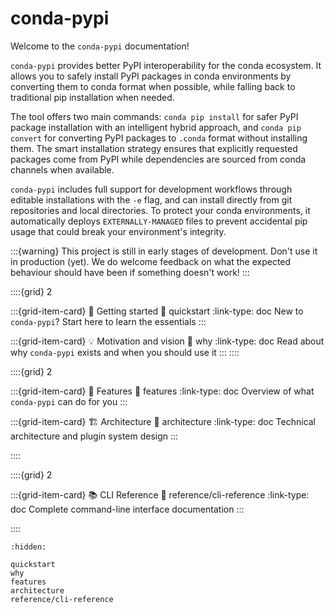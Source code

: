 # conda-pypi

Welcome to the `conda-pypi` documentation!

`conda-pypi` provides better PyPI interoperability for the conda ecosystem.
It allows you to safely install PyPI packages in conda environments by
converting them to conda format when possible, while falling back to
traditional pip installation when needed.

The tool offers two main commands: `conda pip install` for safer PyPI
package installation with an intelligent hybrid approach, and `conda pip
convert` for converting PyPI packages to `.conda` format without installing
them. The smart installation strategy ensures that explicitly requested
packages come from PyPI while dependencies are sourced from conda channels
when available.

`conda-pypi` includes full support for development workflows through
editable installations with the `-e` flag, and can install directly from git
repositories and local directories. To protect your conda environments, it
automatically deploys `EXTERNALLY-MANAGED` files to prevent accidental pip
usage that could break your environment's integrity.

:::{warning}
This project is still in early stages of development. Don't use it in
production (yet). We do welcome feedback on what the expected behaviour
should have been if something doesn't work!
:::

::::{grid} 2

:::{grid-item-card} 🏡 Getting started
:link: quickstart
:link-type: doc
New to `conda-pypi`? Start here to learn the essentials
:::

:::{grid-item-card} 💡 Motivation and vision
:link: why
:link-type: doc
Read about why `conda-pypi` exists and when you should use it
:::
::::

::::{grid} 2

:::{grid-item-card} 🍱 Features
:link: features
:link-type: doc
Overview of what `conda-pypi` can do for you
:::

:::{grid-item-card} 🏗️ Architecture
:link: architecture
:link-type: doc
Technical architecture and plugin system design
:::

::::

::::{grid} 2

:::{grid-item-card} 📚 CLI Reference
:link: reference/cli-reference
:link-type: doc
Complete command-line interface documentation
:::

::::

```{toctree}
:hidden:

quickstart
why
features
architecture
reference/cli-reference
```
